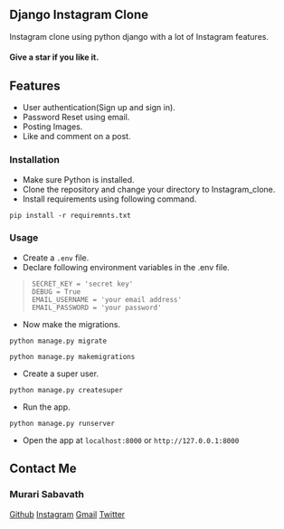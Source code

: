 ## Django Instagram Clone
Instagram clone using python django with a lot of Instagram features.
#### Give a star if you like it.
## Features
- User authentication(Sign up and sign in).
- Password Reset using email.
- Posting Images.
- Like and comment on a post.

### Installation
- Make sure Python is installed.
- Clone the repository and change your directory to Instagram_clone.
- Install requirements using following command.
```
pip install -r requiremnts.txt
```
### Usage
- Create a ``.env`` file.
- Declare following environment variables in the .env file.
> ```
> SECRET_KEY = 'secret key'
> DEBUG = True
> EMAIL_USERNAME = 'your email address'
> EMAIL_PASSWORD = 'your password' 
> ```
- Now make the migrations.
```
python manage.py migrate
```
```
python manage.py makemigrations
```
- Create a super user.
```
python manage.py createsuper
```
- Run the app.
```
python manage.py runserver
```
- Open the app at `localhost:8000` or `http://127.0.0.1:8000`

## Contact Me 
### Murari Sabavath
[Github](https://github.com/MurariSabavath)
[Instagram](https://www.instagram.com/murari_sabavath/)
[Gmail](mailto:murarisabavath3676@gmail.com)
[Twitter](https://twitter.com/MurariSabavath_)
